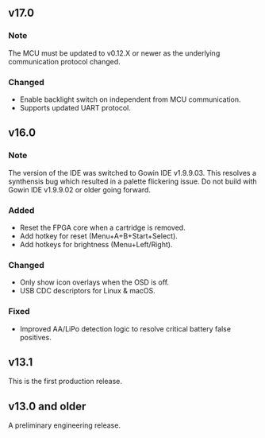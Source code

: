 ## v17.0

### Note
The MCU must be updated to v0.12.X or newer as the underlying communication protocol changed.

### Changed
- Enable backlight switch on independent from MCU communication.
- Supports updated UART protocol.

## v16.0

### Note
The version of the IDE was switched to Gowin IDE v1.9.9.03. This resolves a synthensis bug which resulted in a palette flickering issue. Do not build with Gowin IDE v1.9.9.02 or older going forward.

### Added
- Reset the FPGA core when a cartridge is removed.
- Add hotkey for reset (Menu+A+B+Start+Select).
- Add hotkeys for brightness (Menu+Left/Right).

### Changed
- Only show icon overlays when the OSD is off.
- USB CDC descriptors for Linux & macOS.

### Fixed
- Improved AA/LiPo detection logic to resolve critical battery false positives.

## v13.1
This is the first production release.

## v13.0 and older
A preliminary engineering release.
